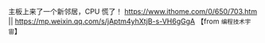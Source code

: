
主板上来了一个新邻居，CPU 慌了！ https://www.ithome.com/0/650/703.htm || https://mp.weixin.qq.com/s/jAptm4yhXtjB-s-VH6gGgA  【from `编程技术宇宙`】
